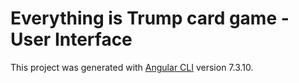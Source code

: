 # Everything is Trump card game - User Interface

This project was generated with [Angular CLI](https://github.com/angular/angular-cli) version 7.3.10.